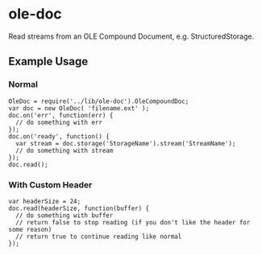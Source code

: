 # ole-doc

Read streams from an OLE Compound Document, e.g. StructuredStorage.

## Example Usage

### Normal
```
OleDoc = require('../lib/ole-doc').OleCompoundDoc;
var doc = new OleDoc( 'filename.ext' );
doc.on('err', function(err) {
  // do something with err
});
doc.on('ready', function() {
  var stream = doc.storage('StorageName').stream('StreamName');
  // do something with stream
});
doc.read();
```

### With Custom Header

```
var headerSize = 24;
doc.read(headerSize, function(buffer) {
  // do something with buffer
  // return false to stop reading (if you don't like the header for some reason)
  // return true to continue reading like normal
});
```
